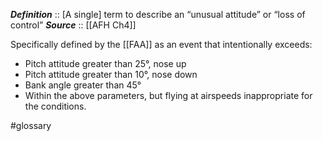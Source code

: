 ***Definition***    :: \[A single\] term to describe an “unusual attitude” or “loss of control”
***Source***         :: [[AFH Ch4]]

Specifically defined by the [[FAA]] as an event that intentionally exceeds:
* Pitch attitude greater than 25°, nose up
* Pitch attitude greater than 10°, nose down
* Bank angle greater than 45°
* Within the above parameters, but flying at airspeeds inappropriate for the conditions.

#glossary 